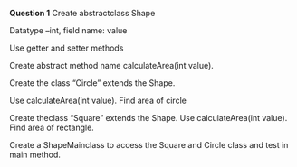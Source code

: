 **Question 1**
Create abstractclass Shape

Datatype –int, field name: value

Use getter and setter methods

Create abstract method name calculateArea(int value).

Create the class “Circle” extends the Shape. 

Use calculateArea(int value). Find area of circle

Create theclass “Square” extends the Shape. Use calculateArea(int value). Find area of rectangle.

Create a ShapeMainclass to access the Square and Circle class and test in main method.
